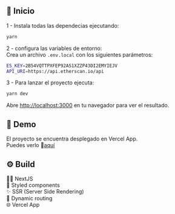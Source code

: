 ## 🏁 Inicio

1 - Instala todas las dependecias ejecutando:

```bash
yarn
```

2 - configura las variables de entorno:  
Crea un archivo `.env.local` con los siguientes parámetros:  
```bash
ES_KEY=2B54VQTTPXFEP92AS1XZZP43DI2EMYIEJV
API_URI=https://api.etherscan.io/api
```

3 - Para lanzar el proyecto ejecuta:

```bash
yarn dev
```

Abre [http://localhost:3000](http://localhost:3000) en  tu navegador para ver el resultado.

## 💁 Demo

El proyecto se encuentra desplegado en Vercel App.  
Puedes verlo 🔗[aquí](https://ripio-challenge.vercel.app/)

## ⚙ Build
🧙‍♂️ NextJS  
💅 Styled components  
✨ SSR (Server Side Rendering)  
🔗 Dynamic routing  
🌐 Vercel App
